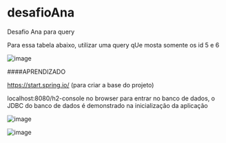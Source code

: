# desafioAna
Desafio Ana para query


Para essa tabela abaixo, utilizar uma query qUe mosta somente os id 5 e 6

![image](https://user-images.githubusercontent.com/84548693/201189175-9897595e-51a3-45e7-a544-e8ad0b2929b8.png)


####APRENDIZADO

https://start.spring.io/ (para criar a base do projeto)

localhost:8080/h2-console no browser para entrar no banco de dados, o JDBC do banco de dados é demonstrado na inicialização da aplicação

![image](https://user-images.githubusercontent.com/84548693/201189527-64d41568-b69f-42ab-96d2-ca0433f256ee.png)

![image](https://user-images.githubusercontent.com/84548693/201189406-757e41b4-5eac-4b4f-ab64-4d3c1c2a57de.png)


